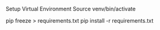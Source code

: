 Setup Virtual Environment
Source venv/bin/activate

pip freeze > requirements.txt
pip install -r requirements.txt
